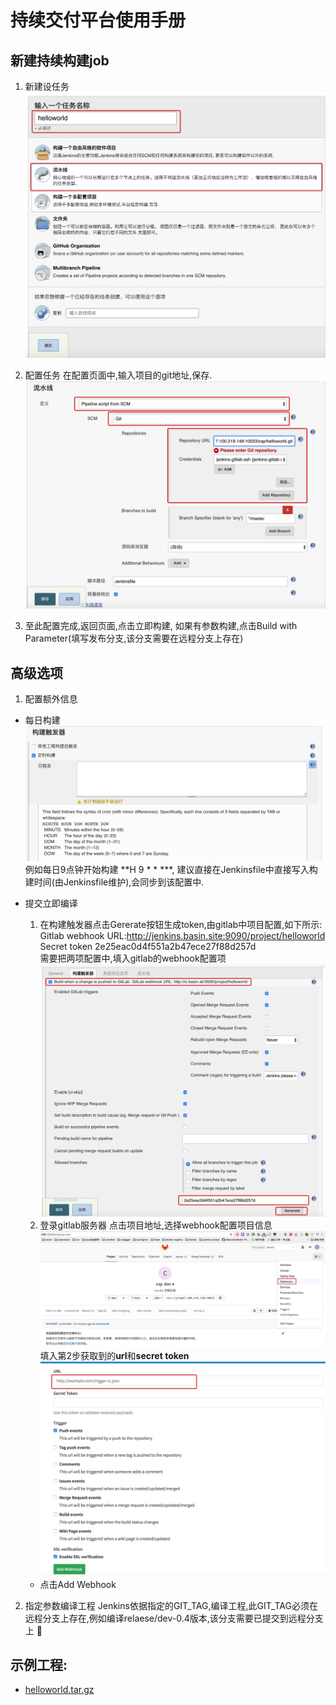 # 持续交付平台使用手册

## 新建持续构建job
1. 新建设任务
![](./pic/15293890131950.jpg)

2. 配置任务
在配置页面中,输入项目的git地址,保存.
![](./pic/15293899762761.jpg)

3. 至此配置完成,返回页面,点击立即构建, 如果有参数构建,点击Build with Parameter(填写发布分支,该分支需要在远程分支上存在)

## 高级选项
1. 配置额外信息

  + 每日构建
    ![](./pic/15293896956615.jpg)
  	例如每日9点钟开始构建 **H 9 * * ***, 建议直接在Jenkinsfile中直接写入构建时间(由Jenkinsfile维护),会同步到该配置中.

  + 提交立即编译

    1. 在构建触发器点击Gererate按钮生成token,由gitlab中项目配置,如下所示:
Gitlab webhook URL:http://jenkins.basin.site:9090/project/helloworld  
Secret token 2e25eac0d4f551a2b47ece27f88d257d  
需要把两项配置中,填入gitlab的webhook配置项
![](./pic/15293894888543.jpg)
    2. 登录gitlab服务器
    点击项目地址,选择webhook配置项目信息
    ![](./pic/15293845077324.jpg)
填入第2步获取到的**url**和**secret token**
 ![](./pic/15293847411189.jpg)
    + 点击Add Webhook

2. 指定参数编译工程
   Jenkins依据指定的GIT_TAG,编译工程,此GIT_TAG必须在远程分支上存在,例如编译relaese/dev-0.4版本,该分支需要已提交到远程分支上
   
## 示例工程:

+ [helloworld.tar.gz](./assets/helloworld.tar.gz)

